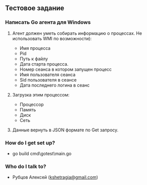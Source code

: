 ## Тестовое задание

### Написать Go агента для Windows ###

1. Агент должен уметь собирать информацию о процессах. Не использовать WMI по возможности):

    * Имя процесса
    * Pid
    * Путь к файлу
    * Дата старта процесса.
    * Номер сеанса в котором запущен процесс
    * Имя пользователя сеанса
    * Sid пользователя в сеансе
    * Дата последнего логина в сеанс

1. Загрузка этим процессом:

    * Процессор
    * Память
    * Диск
    * Сеть

1. Данные вернуть в JSON формате по Get запросу.

### How do I get set up? ###

* go build cmd\gotest\main.go

### Who do I talk to? ###

* Рубцов Алексей (kshetragia@gmail.com)